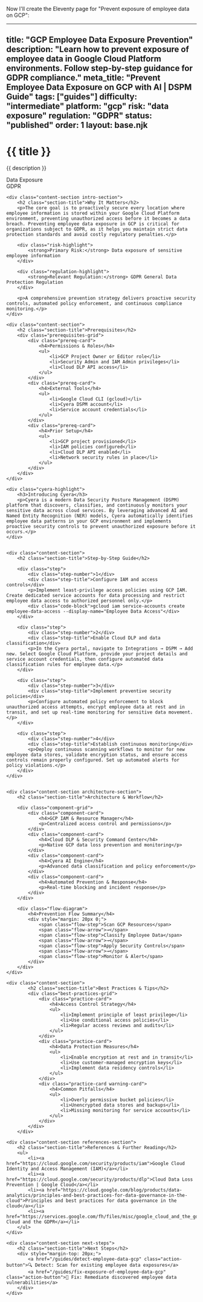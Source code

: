 Now I'll create the Eleventy page for "Prevent exposure of employee data on GCP":

---
title: "GCP Employee Data Exposure Prevention"
description: "Learn how to prevent exposure of employee data in Google Cloud Platform environments. Follow step-by-step guidance for GDPR compliance."
meta_title: "Prevent Employee Data Exposure on GCP with AI | DSPM Guide"
tags: ["guides"]
difficulty: "intermediate"
platform: "gcp"
risk: "data exposure"
regulation: "GDPR"
status: "published"
order: 1
layout: base.njk
---

<div class="container">
    <div class="header">
        <h1>{{ title }}</h1>
        <p>{{ description }}</p>
        <div class="badge">Data Exposure</div>
        <div class="badge regulation">GDPR</div>
    </div>

    <div class="content-section intro-section">
        <h2 class="section-title">Why It Matters</h2>
        <p>The core goal is to proactively secure every location where employee information is stored within your Google Cloud Platform environment, preventing unauthorized access before it becomes a data breach. Preventing employee data exposure in GCP is critical for organizations subject to GDPR, as it helps you maintain strict data protection standards and avoid costly regulatory penalties.</p>
        
        <div class="risk-highlight">
            <strong>Primary Risk:</strong> Data exposure of sensitive employee information
        </div>
        
        <div class="regulation-highlight">
            <strong>Relevant Regulation:</strong> GDPR General Data Protection Regulation
        </div>
        
        <p>A comprehensive prevention strategy delivers proactive security controls, automated policy enforcement, and continuous compliance monitoring.</p>
    </div>

    <div class="content-section">
        <h2 class="section-title">Prerequisites</h2>
        <div class="prerequisites-grid">
            <div class="prereq-card">
                <h4>Permissions & Roles</h4>
                <ul>
                    <li>GCP Project Owner or Editor role</li>
                    <li>Security Admin and IAM Admin privileges</li>
                    <li>Cloud DLP API access</li>
                </ul>
            </div>
            <div class="prereq-card">
                <h4>External Tools</h4>
                <ul>
                    <li>Google Cloud CLI (gcloud)</li>
                    <li>Cyera DSPM account</li>
                    <li>Service account credentials</li>
                </ul>
            </div>
            <div class="prereq-card">
                <h4>Prior Setup</h4>
                <ul>
                    <li>GCP project provisioned</li>
                    <li>IAM policies configured</li>
                    <li>Cloud DLP API enabled</li>
                    <li>Network security rules in place</li>
                </ul>
            </div>
        </div>
    </div>
	
    <div class="cyera-highlight">
        <h3>Introducing Cyera</h3>
        <p>Cyera is a modern Data Security Posture Management (DSPM) platform that discovers, classifies, and continuously monitors your sensitive data across cloud services. By leveraging advanced AI and Named Entity Recognition (NER) models, Cyera automatically identifies employee data patterns in your GCP environment and implements proactive security controls to prevent unauthorized exposure before it occurs.</p>
    </div>
	

    <div class="content-section">
        <h2 class="section-title">Step-by-Step Guide</h2>
        
        <div class="step">
            <div class="step-number">1</div>
            <div class="step-title">Configure IAM and access controls</div>
            <p>Implement least-privilege access policies using GCP IAM. Create dedicated service accounts for data processing and restrict employee data access to authorized personnel only.</p>
            <div class="code-block">gcloud iam service-accounts create employee-data-access --display-name="Employee Data Access"</div>
        </div>

        <div class="step">
            <div class="step-number">2</div>
            <div class="step-title">Enable Cloud DLP and data classification</div>
            <p>In the Cyera portal, navigate to Integrations → DSPM → Add new. Select Google Cloud Platform, provide your project details and service account credentials, then configure automated data classification rules for employee data.</p>
        </div>

        <div class="step">
            <div class="step-number">3</div>
            <div class="step-title">Implement preventive security policies</div>
            <p>Configure automated policy enforcement to block unauthorized access attempts, encrypt employee data at rest and in transit, and set up real-time monitoring for sensitive data movement.</p>
        </div>

        <div class="step">
            <div class="step-number">4</div>
            <div class="step-title">Establish continuous monitoring</div>
            <p>Deploy continuous scanning workflows to monitor for new employee data stores, validate encryption status, and ensure access controls remain properly configured. Set up automated alerts for policy violations.</p>
        </div>
    </div>


    <div class="content-section architecture-section">
        <h2 class="section-title">Architecture & Workflow</h2>
        
        <div class="component-grid">
            <div class="component-card">
                <h4>GCP IAM & Resource Manager</h4>
                <p>Centralized access control and permissions</p>
            </div>
            <div class="component-card">
                <h4>Cloud DLP & Security Command Center</h4>
                <p>Native GCP data loss prevention and monitoring</p>
            </div>
            <div class="component-card">
                <h4>Cyera AI Engine</h4>
                <p>Advanced data classification and policy enforcement</p>
            </div>
            <div class="component-card">
                <h4>Automated Prevention & Response</h4>
                <p>Real-time blocking and incident response</p>
            </div>
        </div>

        <div class="flow-diagram">
            <h4>Prevention Flow Summary</h4>
            <div style="margin: 20px 0;">
                <span class="flow-step">Scan GCP Resources</span>
                <span class="flow-arrow">→</span>
                <span class="flow-step">Classify Employee Data</span>
                <span class="flow-arrow">→</span>
                <span class="flow-step">Apply Security Controls</span>
                <span class="flow-arrow">→</span>
                <span class="flow-step">Monitor & Alert</span>
            </div>
        </div>
    </div>

	<div class="content-section">
	        <h2 class="section-title">Best Practices & Tips</h2>
	        <div class="best-practices-grid">
	            <div class="practice-card">
	                <h4>Access Control Strategy</h4>
	                <ul>
	                    <li>Implement principle of least privilege</li>
	                    <li>Use conditional access policies</li>
	                    <li>Regular access reviews and audits</li>
	                </ul>
	            </div>
	            <div class="practice-card">
	                <h4>Data Protection Measures</h4>
	                <ul>
	                    <li>Enable encryption at rest and in transit</li>
	                    <li>Use customer-managed encryption keys</li>
	                    <li>Implement data residency controls</li>
	                </ul>
	            </div>
	            <div class="practice-card warning-card">
	                <h4>Common Pitfalls</h4>
	                <ul>
	                    <li>Overly permissive bucket policies</li>
	                    <li>Unencrypted data stores and backups</li>
	                    <li>Missing monitoring for service accounts</li>
	                </ul>
	            </div>
	        </div>
	    </div>

    <div class="content-section references-section">
        <h2 class="section-title">References & Further Reading</h2>
        <ul>
            <li><a href="https://cloud.google.com/security/products/iam">Google Cloud Identity and Access Management (IAM)</a></li>
            <li><a href="https://cloud.google.com/security/products/dlp">Cloud Data Loss Prevention | Google Cloud</a></li>
            <li><a href="https://cloud.google.com/blog/products/data-analytics/principles-and-best-practices-for-data-governance-in-the-cloud">Principles and best practices for data governance in the cloud</a></li>
            <li><a href="https://services.google.com/fh/files/misc/google_cloud_and_the_gdpr_english.pdf">Google Cloud and the GDPR</a></li>
        </ul>
    </div>

    <div class="content-section next-steps">
        <h2 class="section-title">Next Steps</h2>
        <div style="margin-top: 20px;">
            <a href="/guides/detect-employee-data-gcp" class="action-button">🔍 Detect: Scan for existing employee data exposures</a>
            <a href="/guides/fix-exposure-of-employee-data-gcp" class="action-button">🔧 Fix: Remediate discovered employee data vulnerabilities</a>
        </div>
    </div>
</div>